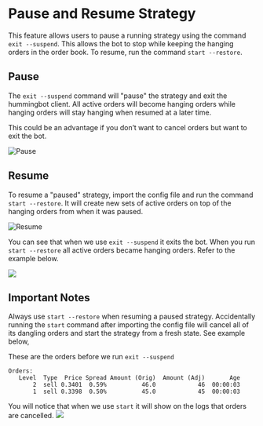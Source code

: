 # Pause and Resume Strategy

This feature allows users to pause a running strategy using the command `exit --suspend`. This allows the bot to stop while keeping the hanging orders in the order book. To resume, run the command `start --restore`.

<Callout
  type="note"
  body="Currently, this feature only works with pure market making strategy."
/>

## Pause

The `exit --suspend` command will "pause" the strategy and exit the hummingbot client. All active orders will become hanging orders while hanging orders will stay hanging when resumed at a later time.

This could be an advantage if you don’t want to cancel orders but want to exit the bot.

![Pause](img/Pause.png)

## Resume

To resume a "paused" strategy, import the config file and run the command `start --restore`. It will create new sets of active orders on top of the hanging orders from when it was paused.

![Resume](img/Resume.png)

<Callout
  type="note"
  body="After running `start --restore` spreads may change once the bot brings back your orders, it will display what the current spreads of your order."
/>

You can see that when we use `exit --suspend` it exits the bot. When you run `start --restore` all active orders became hanging orders. Refer to the example below.

![](img/pause-and-resume.gif)

## Important Notes

Always use `start --restore` when resuming a paused strategy. Accidentally running the `start` command after importing the config file will cancel all of its dangling orders and start the strategy from a fresh state. See example below,

These are the orders before we run `exit --suspend`

```
Orders:
   Level  Type  Price Spread Amount (Orig)  Amount (Adj)       Age
       2  sell 0.3401  0.59%          46.0            46  00:00:03
       1  sell 0.3398  0.50%          45.0            45  00:00:03
```

You will notice that when we use `start` it will show on the logs that orders are cancelled.
![](img/exit-suspend.gif)

<Callout
  type="note"
  body="Running `start --restore` on a different configuration file wont work, You should always use the same config file where the `exit --suspend` is executed."
/>
